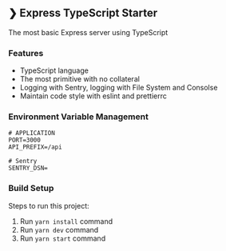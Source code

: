 ## ❯ Express TypeScript Starter

The most basic Express server using TypeScript

### Features

- TypeScript language
- The most primitive with no collateral
- Logging with Sentry, logging with File System and Consolse
- Maintain code style with eslint and prettierrc

### Environment Variable Management

```env
# APPLICATION
PORT=3000
API_PREFIX=/api

# Sentry
SENTRY_DSN=
```

### Build Setup

Steps to run this project:

1. Run `yarn install` command
2. Run `yarn dev` command
3. Run `yarn start` command